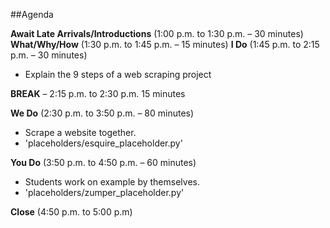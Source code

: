 ##Agenda

**Await Late Arrivals/Introductions** (1:00 p.m. to 1:30 p.m.  – 30 minutes)
**What/Why/How** (1:30 p.m. to 1:45 p.m. – 15 minutes)
**I Do** (1:45 p.m. to 2:15 p.m. – 30 minutes)
- Explain the 9 steps of a web scraping project 

**BREAK** – 2:15 p.m. to 2:30 p.m. 15 minutes

**We Do** (2:30 p.m. to 3:50 p.m. – 80 minutes)
- Scrape a website together. 
- 'placeholders/esquire_placeholder.py'

**You Do** (3:50 p.m. to 4:50 p.m. – 60 minutes)
- Students work on example by themselves.
- 'placeholders/zumper_placeholder.py'

**Close** (4:50 p.m. to 5:00 p.m)


